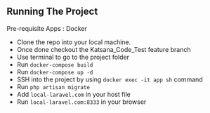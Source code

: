 ## Running The Project

Pre-requisite Apps : Docker

- Clone the repo into your local machine.
- Once done checkout the Katsana_Code_Test feature branch
- Use terminal to go to the project folder
- Run `docker-compose build` 
- Run `docker-compose up -d` 
- SSH into the project by using `docker exec -it app sh` command
- Run `php artisan migrate`
- Add `local-laravel.com` in your host file
- Run `local-laravel.com:8333` in your browser